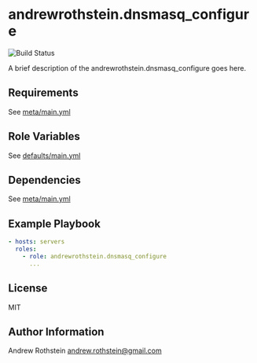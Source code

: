 andrewrothstein.dnsmasq_configure
=========
![Build Status](https://github.com/andrewrothstein/ansible-dnsmasq-configure/actions/workflows/build.yml/badge.svg)

A brief description of the andrewrothstein.dnsmasq_configure goes here.

Requirements
------------

See [meta/main.yml](meta/main.yml)

Role Variables
--------------

See [defaults/main.yml](defaults/main.yml)

Dependencies
------------

See [meta/main.yml](meta/main.yml)

Example Playbook
----------------

```yml
- hosts: servers
  roles:
    - role: andrewrothstein.dnsmasq_configure
      ...
```

License
-------

MIT

Author Information
------------------

Andrew Rothstein <andrew.rothstein@gmail.com>
